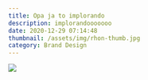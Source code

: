 ```yaml
---
title: Opa ja to implorando
description: implorandooooooo
date: 2020-12-29 07:14:48
thumbnail: /assets/img/rhon-thumb.jpg
category: Brand Design
---
```

![](/assets/img/rhon-thumb_05.jpg)